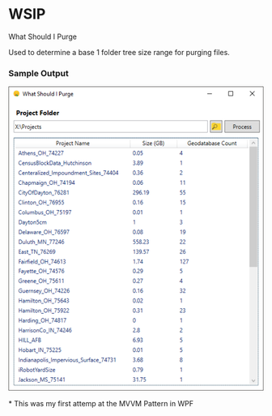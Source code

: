 # WSIP
What Should I Purge


Used to determine a base 1 folder tree size range for purging files.


### Sample Output
![alt tag](Images/Sample.PNG)


\* This was my first attemp at the MVVM Pattern in WPF
